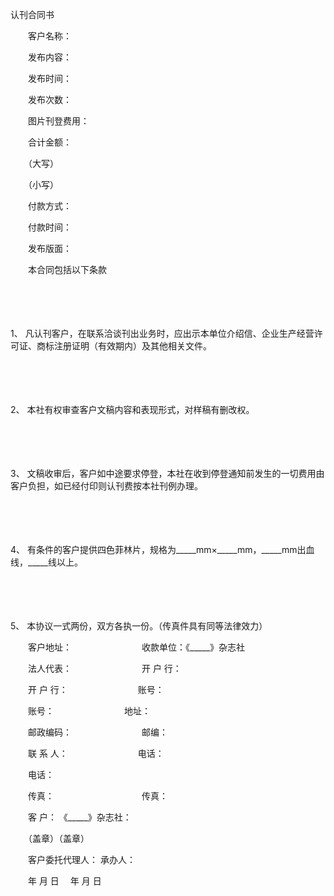 



认刊合同书



 

　　客户名称：

　　发布内容：

　　发布时间：

　　发布次数：

　　图片刊登费用：

　　合计金额：

　　（大写）

　　（小写）

　　付款方式：

　　付款时间：

　　发布版面：　　

　　本合同包括以下条款

　　

　　

1、
凡认刊客户，在联系洽谈刊出业务时，应出示本单位介绍信、企业生产经营许可证、商标注册证明（有效期内）及其他相关文件。

　　

　　

2、
本社有权审查客户文稿内容和表现形式，对样稿有删改权。

　　

　　

3、
文稿收审后，客户如中途要求停登，本社在收到停登通知前发生的一切费用由客户负担，如已经付印则认刊费按本社刊例办理。

　　

　　

4、
有条件的客户提供四色菲林片，规格为_____mm×_____mm，_____mm出血线，_____线以上。

　　

　　

5、
本协议一式两份，双方各执一份。（传真件具有同等法律效力）　　

　　客户地址：　　　　　　　　收款单位：《_____》杂志社

　　法人代表：　　　　　　　　开 户 行：

　　开 户 行：　　　　　　　　账号：

　　账号：　　　　　　　　地址：

　　邮政编码：　　　　　　　　邮编：

　　联 系 人：　　　　　　　　电话：

　　电话：

　　传真：　　　　　　　　　　传真：　　

　　客 户： 《_____》杂志社：　　

　　（盖章）（盖章）

　　客户委托代理人： 承办人：

　　年 月 日　 年 月 日